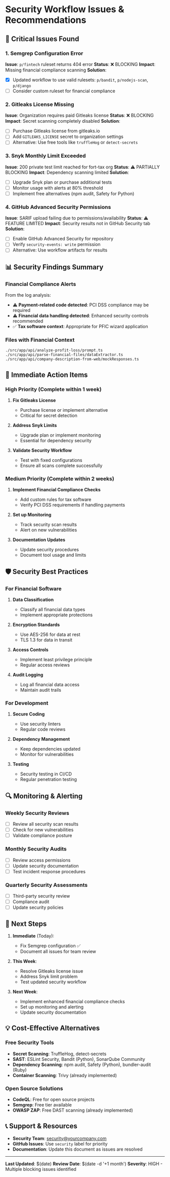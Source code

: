 # Security Workflow Issues & Recommendations

## 🚨 Critical Issues Found

### 1. Semgrep Configuration Error
**Issue**: `p/fintech` ruleset returns 404 error
**Status**: ❌ BLOCKING
**Impact**: Missing financial compliance scanning
**Solution**:
- [x] Updated workflow to use valid rulesets: `p/bandit`, `p/nodejs-scan`, `p/django`
- [ ] Consider custom ruleset for financial compliance

### 2. Gitleaks License Missing
**Issue**: Organization requires paid Gitleaks license
**Status**: ❌ BLOCKING
**Impact**: Secret scanning completely disabled
**Solution**:
- [ ] Purchase Gitleaks license from gitleaks.io
- [ ] Add `GITLEAKS_LICENSE` secret to organization settings
- [ ] Alternative: Use free tools like `truffleHog` or `detect-secrets`

### 3. Snyk Monthly Limit Exceeded
**Issue**: 200 private test limit reached for fort-tax org
**Status**: ⚠️ PARTIALLY BLOCKING
**Impact**: Dependency scanning limited
**Solution**:
- [ ] Upgrade Snyk plan or purchase additional tests
- [ ] Monitor usage with alerts at 80% threshold
- [ ] Implement free alternatives (npm audit, Safety for Python)

### 4. GitHub Advanced Security Permissions
**Issue**: SARIF upload failing due to permissions/availability
**Status**: ⚠️ FEATURE LIMITED
**Impact**: Security results not in GitHub Security tab
**Solution**:
- [ ] Enable GitHub Advanced Security for repository
- [ ] Verify `security-events: write` permission
- [ ] Alternative: Use workflow artifacts for results

## 📊 Security Findings Summary

### Financial Compliance Alerts
From the log analysis:
- ⚠️ **Payment-related code detected**: PCI DSS compliance may be required
- ⚠️ **Financial data handling detected**: Enhanced security controls recommended
- ✅ **Tax software context**: Appropriate for PFIC wizard application

### Files with Financial Context
```
./src/app/api/analyze-profit-loss/prompt.ts
./src/app/api/parse-financial-files/dataExtractor.ts
./src/app/api/company-description-from-web/mockResponses.ts
```

## 🔧 Immediate Action Items

### High Priority (Complete within 1 week)
1. **Fix Gitleaks License**
   - Purchase license or implement alternative
   - Critical for secret detection

2. **Address Snyk Limits**
   - Upgrade plan or implement monitoring
   - Essential for dependency security

3. **Validate Security Workflow**
   - Test with fixed configurations
   - Ensure all scans complete successfully

### Medium Priority (Complete within 2 weeks)
1. **Implement Financial Compliance Checks**
   - Add custom rules for tax software
   - Verify PCI DSS requirements if handling payments

2. **Set up Monitoring**
   - Track security scan results
   - Alert on new vulnerabilities

3. **Documentation Updates**
   - Update security procedures
   - Document tool usage and limits

## 🛡️ Security Best Practices

### For Financial Software
1. **Data Classification**
   - Classify all financial data types
   - Implement appropriate protections

2. **Encryption Standards**
   - Use AES-256 for data at rest
   - TLS 1.3 for data in transit

3. **Access Controls**
   - Implement least privilege principle
   - Regular access reviews

4. **Audit Logging**
   - Log all financial data access
   - Maintain audit trails

### For Development
1. **Secure Coding**
   - Use security linters
   - Regular code reviews

2. **Dependency Management**
   - Keep dependencies updated
   - Monitor for vulnerabilities

3. **Testing**
   - Security testing in CI/CD
   - Regular penetration testing

## 🔍 Monitoring & Alerting

### Weekly Security Reviews
- [ ] Review all security scan results
- [ ] Check for new vulnerabilities
- [ ] Validate compliance posture

### Monthly Security Audits
- [ ] Review access permissions
- [ ] Update security documentation
- [ ] Test incident response procedures

### Quarterly Security Assessments
- [ ] Third-party security review
- [ ] Compliance audit
- [ ] Update security policies

## 🚀 Next Steps

1. **Immediate** (Today):
   - Fix Semgrep configuration ✅
   - Document all issues for team review

2. **This Week**:
   - Resolve Gitleaks license issue
   - Address Snyk limit problem
   - Test updated security workflow

3. **Next Week**:
   - Implement enhanced financial compliance checks
   - Set up monitoring and alerting
   - Update security documentation

## 💡 Cost-Effective Alternatives

### Free Security Tools
- **Secret Scanning**: TruffleHog, detect-secrets
- **SAST**: ESLint Security, Bandit (Python), SonarQube Community
- **Dependency Scanning**: npm audit, Safety (Python), bundler-audit (Ruby)
- **Container Scanning**: Trivy (already implemented)

### Open Source Solutions
- **CodeQL**: Free for open source projects
- **Semgrep**: Free tier available
- **OWASP ZAP**: Free DAST scanning (already implemented)

## 📞 Support & Resources

- **Security Team**: security@yourcompany.com
- **GitHub Issues**: Use `security` label for priority
- **Documentation**: Update this document as issues are resolved

---

**Last Updated**: $(date)
**Review Date**: $(date -d '+1 month')
**Severity**: HIGH - Multiple blocking issues identified
